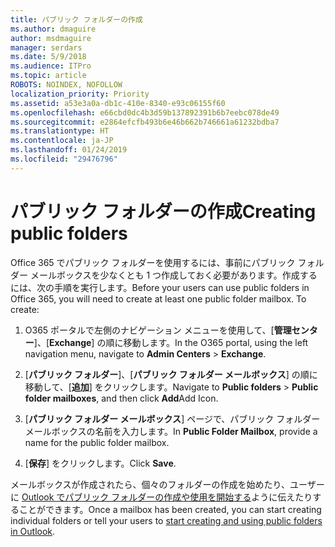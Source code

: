 ```yaml
---
title: パブリック フォルダーの作成
ms.author: dmaguire
author: msdmaguire
manager: serdars
ms.date: 5/9/2018
ms.audience: ITPro
ms.topic: article
ROBOTS: NOINDEX, NOFOLLOW
localization_priority: Priority
ms.assetid: a53e3a0a-db1c-410e-8340-e93c06155f60
ms.openlocfilehash: e66cbd0dc4b3d59b137892391b6b7eebc078de49
ms.sourcegitcommit: e2864efcfb493b6e46b662b746661a61232bdba7
ms.translationtype: HT
ms.contentlocale: ja-JP
ms.lasthandoff: 01/24/2019
ms.locfileid: "29476796"
---
```

# <a name="creating-public-folders"></a><span data-ttu-id="03bb9-102">パブリック フォルダーの作成</span><span class="sxs-lookup"><span data-stu-id="03bb9-102">Creating public folders</span></span>

<span data-ttu-id="03bb9-p101">Office 365 でパブリック フォルダーを使用するには、事前にパブリック フォルダー メールボックスを少なくとも 1 つ作成しておく必要があります。作成するには、次の手順を実行します。</span><span class="sxs-lookup"><span data-stu-id="03bb9-p101">Before your users can use public folders in Office 365, you will need to create at least one public folder mailbox. To create:</span></span>
  
1. <span data-ttu-id="03bb9-105">O365 ポータルで左側のナビゲーション メニューを使用して、[**管理センター**]、[**Exchange**] の順に移動します。</span><span class="sxs-lookup"><span data-stu-id="03bb9-105">In the O365 portal, using the left navigation menu, navigate to **Admin Centers** \> **Exchange**.</span></span>
    
2. <span data-ttu-id="03bb9-106">[**パブリック フォルダー**]、[**パブリック フォルダー メールボックス**] の順に移動して、[**追加**] をクリックします。</span><span class="sxs-lookup"><span data-stu-id="03bb9-106">Navigate to **Public folders** \> **Public folder mailboxes**, and then click **Add**Add Icon.</span></span>
    
3. <span data-ttu-id="03bb9-107">[**パブリック フォルダー メールボックス**] ページで、パブリック フォルダー メールボックスの名前を入力します。</span><span class="sxs-lookup"><span data-stu-id="03bb9-107">In **Public Folder Mailbox**, provide a name for the public folder mailbox.</span></span>
    
4. <span data-ttu-id="03bb9-108">[**保存**] をクリックします。</span><span class="sxs-lookup"><span data-stu-id="03bb9-108">Click **Save**.</span></span>
    
<span data-ttu-id="03bb9-109">メールボックスが作成されたら、個々のフォルダーの作成を始めたり、ユーザーに [Outlook でパブリック フォルダーの作成や使用を開始する](https://support.office.com/article/Create-and-share-a-public-folder-in-Outlook-a2835011-d524-4a5c-a207-05c159bb2a97)ように伝えたりすることができます。</span><span class="sxs-lookup"><span data-stu-id="03bb9-109">Once a mailbox has been created, you can start creating individual folders or tell your users to [start creating and using public folders in Outlook](https://support.office.com/article/Create-and-share-a-public-folder-in-Outlook-a2835011-d524-4a5c-a207-05c159bb2a97).</span></span>
  

